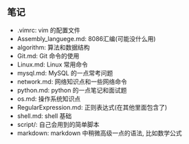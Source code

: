 ## 笔记

* .vimrc: vim 的配置文件
* Assembly_languege.md: 8086汇编(可能没什么用)
* algorithm: 算法和数据结构
* Git.md: Git 命令的使用
* Linux.md: Linux 常用命令
* mysql.md: MySQL 的一点常考问题
* network.md: 网络知识点和一些网络命令
* python.md: python 的一点笔记和面试题
* os.md: 操作系统知识点
* RegularExpression.md: 正则表达式(在其他里面包含了)
* shell.md: shell 基础
* script/: 自己会用到的简单脚本
* markdown: markdown 中稍微高级一点的语法, 比如数学公式
